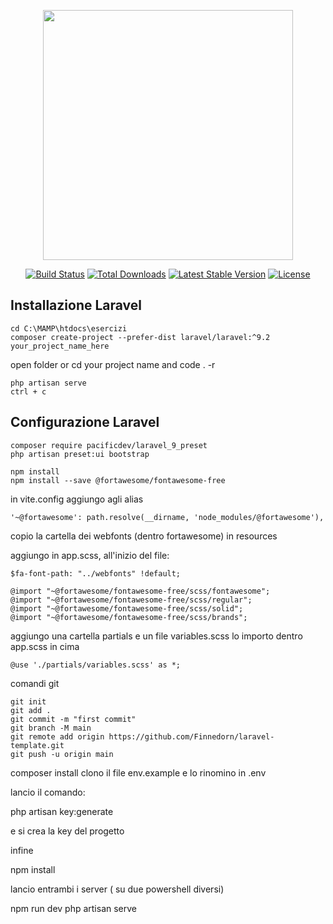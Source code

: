 <p align="center"><a href="https://laravel.com" target="_blank"><img src="https://raw.githubusercontent.com/laravel/art/master/logo-lockup/5%20SVG/2%20CMYK/1%20Full%20Color/laravel-logolockup-cmyk-red.svg" width="400"></a></p>

<p align="center">
<a href="https://travis-ci.org/laravel/framework"><img src="https://travis-ci.org/laravel/framework.svg" alt="Build Status"></a>
<a href="https://packagist.org/packages/laravel/framework"><img src="https://img.shields.io/packagist/dt/laravel/framework" alt="Total Downloads"></a>
<a href="https://packagist.org/packages/laravel/framework"><img src="https://img.shields.io/packagist/v/laravel/framework" alt="Latest Stable Version"></a>
<a href="https://packagist.org/packages/laravel/framework"><img src="https://img.shields.io/packagist/l/laravel/framework" alt="License"></a>
</p>


## Installazione Laravel

```
cd C:\MAMP\htdocs\esercizi
composer create-project --prefer-dist laravel/laravel:^9.2 your_project_name_here
```

open folder
or cd your project name
and code . -r

```
php artisan serve
ctrl + c
```

## Configurazione Laravel

```
composer require pacificdev/laravel_9_preset
php artisan preset:ui bootstrap
```

```
npm install
npm install --save @fortawesome/fontawesome-free
```

in vite.config aggiungo agli alias

```
'~@fortawesome': path.resolve(__dirname, 'node_modules/@fortawesome'),
```

copio la cartella dei webfonts (dentro fortawesome) in resources

aggiungo in app.scss, all'inizio del file:

```
$fa-font-path: "../webfonts" !default;

@import "~@fortawesome/fontawesome-free/scss/fontawesome";
@import "~@fortawesome/fontawesome-free/scss/regular";
@import "~@fortawesome/fontawesome-free/scss/solid";
@import "~@fortawesome/fontawesome-free/scss/brands";
```

aggiungo una cartella partials e un file variables.scss
lo importo dentro app.scss in cima

```
@use './partials/variables.scss' as *;
```

comandi git

```
git init
git add .
git commit -m "first commit"
git branch -M main
git remote add origin https://github.com/Finnedorn/laravel-template.git
git push -u origin main

```
composer install
clono il file env.example e lo rinomino in .env

lancio il comando:

php artisan key:generate


e si crea la key del progetto

infine

npm install


lancio entrambi i server ( su due powershell diversi)

npm run dev
php artisan serve
